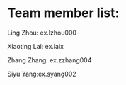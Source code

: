 # Team member list:

Ling Zhou: ex.lzhou000

Xiaoting Lai: ex.laix

Zhang Zhang: ex.zzhang004

Siyu Yang:ex.syang002
